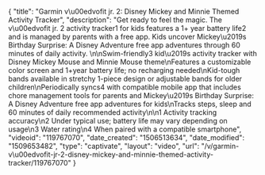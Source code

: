 {
    "title": "Garmin v\u00edvofit jr. 2: Disney Mickey and Minnie Themed Activity Tracker",
    "description": "Get ready to feel the magic. The v\u00edvofit jr. 2 activity tracker1 for kids features a 1+ year battery life2 and is managed by parents with a free app. Kids uncover Mickey\u2019s Birthday Surprise: A Disney Adventure free app adventures through 60 minutes of daily activity. \n\nSwim-friendly3 kid\u2019s activity tracker with Disney Mickey Mouse and Minnie Mouse theme\nFeatures a customizable color screen and 1+year battery life; no recharging needed\nKid-tough bands available in stretchy 1-piece design or adjustable bands for older children\nPeriodically syncs4 with compatible mobile app that includes chore management tools for parents and Mickey\u2019s Birthday Surprise: A Disney Adventure free app adventures for kids\nTracks steps, sleep and 60 minutes of daily recommended activity\n\n1 Activity tracking accuracy\n2 Under typical use; battery life may vary depending on usage\n3 Water rating\n4 When paired with a compatible smartphone",
    "videoid": "119767070",
    "date_created": "1506513634",
    "date_modified": "1509653482",
    "type": "captivate",
    "layout": "video",
    "url": "\/v\/garmin-v\u00edvofit-jr-2-disney-mickey-and-minnie-themed-activity-tracker\/119767070"
}